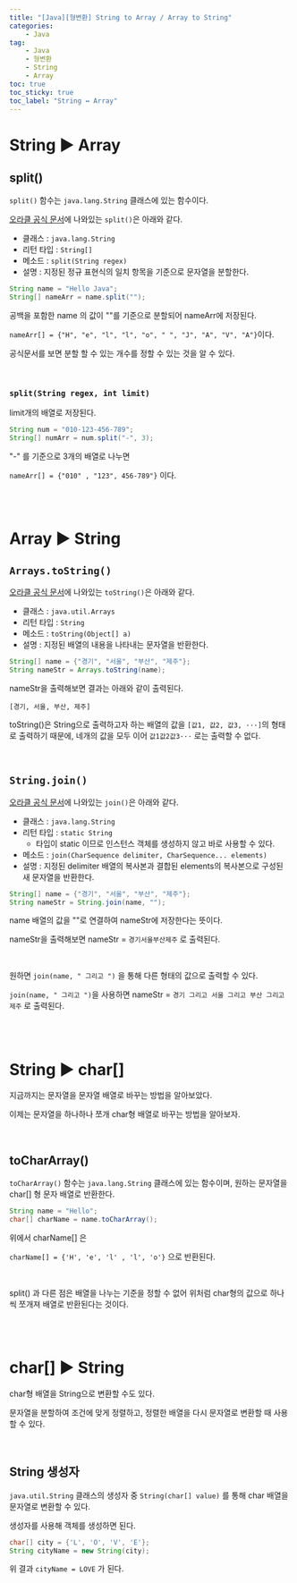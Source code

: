 ```yaml
---
title: "[Java][형변환] String to Array / Array to String"
categories:
    - Java
tag:
    - Java
    - 형변환
    - String
    - Array
toc: true
toc_sticky: true
toc_label: "String ↔ Array"
---
```


# String ▶ Array

## split()
```split()``` 함수는 ```java.lang.String``` 클래스에 있는 함수이다.

[오라클 공식 문서](https://docs.oracle.com/en/java/javase/11/docs/api/java.base/java/lang/String.html)에 나와있는 ```split()```은 아래와 같다.
- 클래스 : ```java.lang.String```
- 리턴 타입 : ```String[]```
- 메소드 : ```split​(String regex)```
- 설명 : 지정된 정규 표현식의 일치 항목을 기준으로 문자열을 분할한다.

```java
String name = "Hello Java";
String[] nameArr = name.split("");
```

공백을 포함한 name 의 값이 ""를 기준으로 분할되어 nameArr에 저장된다.

```nameArr[] = {"H", "e", "l", "l", "o", " ", "J", "A", "V", "A"}```이다.

공식문서를 보면 분할 할 수 있는 개수를 정할 수 있는 것을 알 수 있다.

<br>

### ```split(String regex, int limit)```
limit개의 배열로 저장된다.

```java
String num = "010-123-456-789";
String[] numArr = num.split("-", 3);
```

"-" 를 기준으로 3개의 배열로 나누면

```nameArr[] = {"010" , "123", 456-789"}``` 이다.

<br><br>

# Array ▶ String

## ```Arrays.toString()```
[오라클 공식 문서](https://docs.oracle.com/en/java/javase/11/docs/api/java.base/java/util/Arrays.html)에 나와있는 ```toString()```은 아래와 같다.
- 클래스 : ```java.util.Arrays```
- 리턴 타입 : ```String```
- 메소드 : ```toString(Object[] a)```
- 설명 : 지정된 배열의 내용을 나타내는 문자열을 반환한다.

```java
String[] name = {"경기", "서울", "부산", "제주"};
String nameStr = Arrays.toString(name);
```

nameStr을 출력해보면 결과는 아래와 같이 출력된다.

```
[경기, 서울, 부산, 제주]
```

toString()은 String으로 출력하고자 하는 배열의 값을 ```[값1, 값2, 값3, ···]```의 형태로 출력하기 때문에, 네개의 값을 모두 이어 ```값1값2값3···``` 로는 출력할 수 없다.

<br>

## ```String.join()```
[오라클 공식 문서](https://docs.oracle.com/en/java/javase/11/docs/api/java.base/java/lang/String.html)에 나와있는 ```join()```은 아래와 같다.
- 클래스 : ```java.lang.String```
- 리턴 타입 : ```static String```
    - 타입이 static 이므로 인스턴스 객체를 생성하지 않고 바로 사용할 수 있다.
- 메소드 : ```join​(CharSequence delimiter, CharSequence... elements)```
- 설명 : 지정된 delimiter 배열의 복사본과 결합된 elements의 복사본으로 구성된 새 문자열을 반환한다.

```java
String[] name = {"경기", "서울", "부산", "제주"};
String nameStr = String.join(name, "");
```

name 배열의 값을 ""로 연결하여 nameStr에 저장한다는 뜻이다.

nameStr을 출력해보면 nameStr = ```경기서울부산제주``` 로 출력된다.

<br>

원하면 ```join(name, " 그리고 ")``` 을 통해 다른 형태의 값으로 출력할 수 있다.

```join(name, " 그리고 ")```을 사용하면 nameStr = ```경기 그리고 서울 그리고 부산 그리고 제주``` 로 출력된다.

<br><br>

# String ▶ char[]
지금까지는 문자열을 문자열 배열로 바꾸는 방법을 알아보았다.

이제는 문자열을 하나하나 쪼개 char형 배열로 바꾸는 방법을 알아보자.

<br>

## toCharArray()
```toCharArray()``` 함수는 ```java.lang.String``` 클래스에 있는 함수이며, 원하는 문자열을 char[] 형 문자 배열로 반환한다.

```java
String name = "Hello";
char[] charName = name.toCharArray();
```

위에서 charName[] 은

```charName[] = {'H', 'e', 'l' , 'l', 'o'}``` 으로 반환된다.

<br>

split() 과 다른 점은 배열을 나누는 기준을 정할 수 없어 위처럼 char형의 값으로 하나씩 쪼개져 배열로 반환된다는 것이다. 

<br><br>

# char[] ▶ String
char형 배열을 String으로 변환할 수도 있다.

문자열을 분할하여 조건에 맞게 정렬하고, 정렬한 배열을 다시 문자열로 변환할 때 사용할 수 있다.

<br>

## String 생성자

```java.util.String``` 클래스의 생성자 중 ```String(char[] value)``` 를 통해 char 배열을 문자열로 변환할 수 있다.

생성자를 사용해 객체를 생성하면 된다.

```java
char[] city = {'L', 'O', 'V', 'E'};
String cityName = new String(city);
````

위 결과 ```cityName = LOVE``` 가 된다.